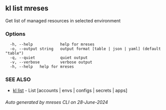 ## kl list mreses

Get list of managed resources in selected environment



### Options

```
  -h, --help            help for mreses
  -o, --output string   output format [table | json | yaml] (default "table")
  -q, --quiet           quiet output
  -v, --verbose         verbose output
  -h, --help   help for mreses
```

### SEE ALSO

* [kl list](kl_list.md)  - List [accounts | envs | configs | secrets | apps]

###### Auto generated by mreses CLI on 28-June-2024
